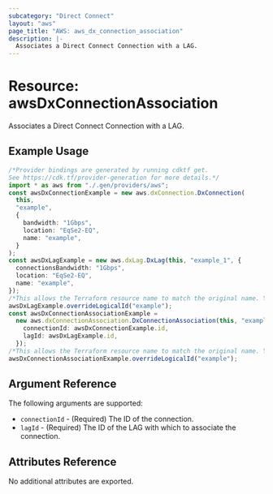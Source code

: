 ```yaml
---
subcategory: "Direct Connect"
layout: "aws"
page_title: "AWS: aws_dx_connection_association"
description: |-
  Associates a Direct Connect Connection with a LAG.
---
```


# Resource: awsDxConnectionAssociation

Associates a Direct Connect Connection with a LAG.

## Example Usage

```typescript
/*Provider bindings are generated by running cdktf get.
See https://cdk.tf/provider-generation for more details.*/
import * as aws from "./.gen/providers/aws";
const awsDxConnectionExample = new aws.dxConnection.DxConnection(
  this,
  "example",
  {
    bandwidth: "1Gbps",
    location: "EqSe2-EQ",
    name: "example",
  }
);
const awsDxLagExample = new aws.dxLag.DxLag(this, "example_1", {
  connectionsBandwidth: "1Gbps",
  location: "EqSe2-EQ",
  name: "example",
});
/*This allows the Terraform resource name to match the original name. You can remove the call if you don't need them to match.*/
awsDxLagExample.overrideLogicalId("example");
const awsDxConnectionAssociationExample =
  new aws.dxConnectionAssociation.DxConnectionAssociation(this, "example_2", {
    connectionId: awsDxConnectionExample.id,
    lagId: awsDxLagExample.id,
  });
/*This allows the Terraform resource name to match the original name. You can remove the call if you don't need them to match.*/
awsDxConnectionAssociationExample.overrideLogicalId("example");

```

## Argument Reference

The following arguments are supported:

* `connectionId` - (Required) The ID of the connection.
* `lagId` - (Required) The ID of the LAG with which to associate the connection.

## Attributes Reference

No additional attributes are exported.
